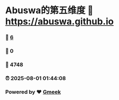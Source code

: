 # Abuswa的第五维度 :link: https://abuswa.github.io 
### :page_facing_up: [6](https://abuswa.github.io/tag.html) 
### :speech_balloon: 0 
### :hibiscus: 4748 
### :alarm_clock: 2025-08-01 01:44:08 
### Powered by :heart: [Gmeek](https://github.com/Meekdai/Gmeek)
